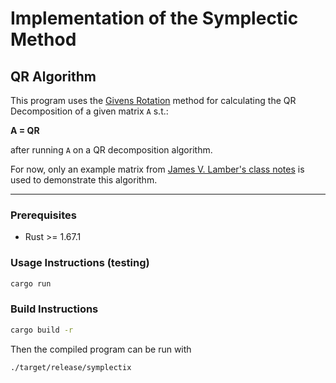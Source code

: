 # Implementation of the Symplectic Method

## QR Algorithm
This program uses the [Givens Rotation](https://en.wikipedia.org/wiki/Givens_rotation) method for calculating the QR Decomposition of a given matrix `A` s.t.:

**A = QR**

after running `A` on a QR decomposition algorithm.

For now, only an example matrix from [James V. Lamber's class notes](https://www.math.usm.edu/lambers/mat610/class0208.pdf) is used to demonstrate this algorithm.

---
### Prerequisites
- Rust >= 1.67.1
### Usage Instructions (testing)
```bash
cargo run
```
### Build Instructions
```bash
cargo build -r
```
Then the compiled program can be run with
```bash
./target/release/symplectix
```
